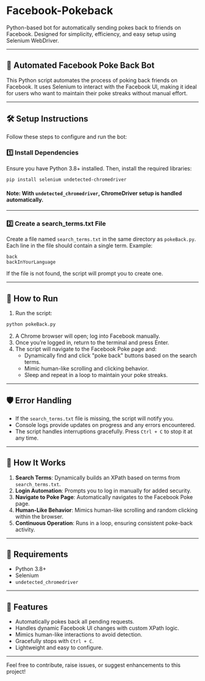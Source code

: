 
# Facebook-Pokeback
Python-based bot for automatically sending pokes back to friends on Facebook. Designed for simplicity, efficiency, and easy setup using Selenium WebDriver.

---

## 🤖 Automated Facebook Poke Back Bot

This Python script automates the process of poking back friends on Facebook. It uses Selenium to interact with the Facebook UI, making it ideal for users who want to maintain their poke streaks without manual effort.

---

## 🛠️ Setup Instructions

Follow these steps to configure and run the bot:

### 1️⃣ Install Dependencies
Ensure you have Python 3.8+ installed. Then, install the required libraries:
```bash
pip install selenium undetected-chromedriver
```
#### Note: With `undetected_chromedriver`, ChromeDriver setup is handled automatically.

---

### 2️⃣ Create a search_terms.txt File
Create a file named `search_terms.txt` in the same directory as `pokeBack.py`.
Each line in the file should contain a single term. Example:
```
back
backInYourLanguage
```
If the file is not found, the script will prompt you to create one.

---

## 🚀 How to Run

1. Run the script:
```python
python pokeBack.py
```
2. A Chrome browser will open; log into Facebook manually.
3. Once you’re logged in, return to the terminal and press Enter.
4. The script will navigate to the Facebook Poke page and:
   * Dynamically find and click "poke back" buttons based on the search terms.
   * Mimic human-like scrolling and clicking behavior.
   * Sleep and repeat in a loop to maintain your poke streaks.

---

## 🛡️ Error Handling

- If the `search_terms.txt` file is missing, the script will notify you.
- Console logs provide updates on progress and any errors encountered.
- The script handles interruptions gracefully. Press `Ctrl + C` to stop it at any time.

---

## 📂 How It Works

1. **Search Terms**: Dynamically builds an XPath based on terms from `search_terms.txt`.
2. **Login Automation**: Prompts you to log in manually for added security.
3. **Navigate to Poke Page**: Automatically navigates to the Facebook Poke page.
4. **Human-Like Behavior**: Mimics human-like scrolling and random clicking within the browser.
5. **Continuous Operation**: Runs in a loop, ensuring consistent poke-back activity.

---
## 🔧 Requirements
- Python 3.8+  
- Selenium  
- `undetected_chromedriver`

---

## 🌟 Features
- Automatically pokes back all pending requests.
- Handles dynamic Facebook UI changes with custom XPath logic.
- Mimics human-like interactions to avoid detection.
- Gracefully stops with `Ctrl + C`.
- Lightweight and easy to configure.

---

Feel free to contribute, raise issues, or suggest enhancements to this project!
